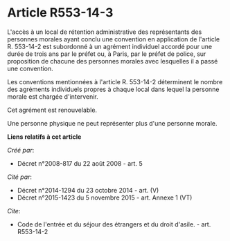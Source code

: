 # Article R553-14-3

L'accès à un local de rétention administrative des représentants des personnes morales ayant conclu une convention en
application de l'article R. 553-14-2 est subordonné à un agrément individuel accordé pour une durée de trois ans par le
préfet ou, à Paris, par le préfet de police, sur proposition de chacune des personnes morales avec lesquelles il a passé une
convention. 

Les conventions mentionnées à l'article R. 553-14-2 déterminent le nombre des agréments individuels propres à chaque local
dans lequel la personne morale est chargée d'intervenir. 

Cet agrément est renouvelable. 

Une personne physique ne peut représenter plus d'une personne morale.

**Liens relatifs à cet article**

_Créé par_:

  - Décret n°2008-817 du 22 août 2008 - art. 5

_Cité par_:

  - Décret n°2014-1294 du 23 octobre 2014 - art. (V)
  - Décret n°2015-1423 du 5 novembre 2015 - art. Annexe 1 (VT)

_Cite_:

  - Code de l'entrée et du séjour des étrangers et du droit d'asile. - art. R553-14-2
